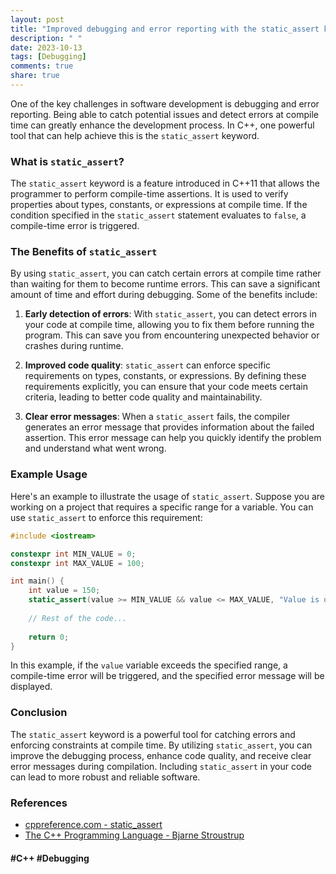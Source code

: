 ```yaml
---
layout: post
title: "Improved debugging and error reporting with the static_assert keyword"
description: " "
date: 2023-10-13
tags: [Debugging]
comments: true
share: true
---
```


One of the key challenges in software development is debugging and error reporting. Being able to catch potential issues and detect errors at compile time can greatly enhance the development process. In C++, one powerful tool that can help achieve this is the `static_assert` keyword.

### What is `static_assert`?

The `static_assert` keyword is a feature introduced in C++11 that allows the programmer to perform compile-time assertions. It is used to verify properties about types, constants, or expressions at compile time. If the condition specified in the `static_assert` statement evaluates to `false`, a compile-time error is triggered.

### The Benefits of `static_assert`

By using `static_assert`, you can catch certain errors at compile time rather than waiting for them to become runtime errors. This can save a significant amount of time and effort during debugging. Some of the benefits include:

1. **Early detection of errors**: With `static_assert`, you can detect errors in your code at compile time, allowing you to fix them before running the program. This can save you from encountering unexpected behavior or crashes during runtime.

2. **Improved code quality**: `static_assert` can enforce specific requirements on types, constants, or expressions. By defining these requirements explicitly, you can ensure that your code meets certain criteria, leading to better code quality and maintainability.

3. **Clear error messages**: When a `static_assert` fails, the compiler generates an error message that provides information about the failed assertion. This error message can help you quickly identify the problem and understand what went wrong.

### Example Usage

Here's an example to illustrate the usage of `static_assert`. Suppose you are working on a project that requires a specific range for a variable. You can use `static_assert` to enforce this requirement:

```cpp
#include <iostream>

constexpr int MIN_VALUE = 0;
constexpr int MAX_VALUE = 100;

int main() {
    int value = 150;
    static_assert(value >= MIN_VALUE && value <= MAX_VALUE, "Value is out of range!");
    
    // Rest of the code...
    
    return 0;
}
```

In this example, if the `value` variable exceeds the specified range, a compile-time error will be triggered, and the specified error message will be displayed.

### Conclusion

The `static_assert` keyword is a powerful tool for catching errors and enforcing constraints at compile time. By utilizing `static_assert`, you can improve the debugging process, enhance code quality, and receive clear error messages during compilation. Including `static_assert` in your code can lead to more robust and reliable software.

### References
- [cppreference.com - static_assert](https://en.cppreference.com/w/cpp/language/static_assert)
- [The C++ Programming Language - Bjarne Stroustrup](https://www.amazon.com/Programming-Language-4th-Bjarne-Stroustrup/dp/0321563840)

#### #C++ #Debugging